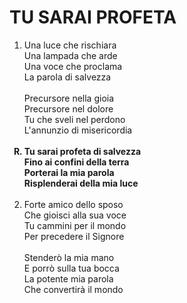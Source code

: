 # TU SARAI PROFETA

<ol>
  <li>Una luce che rischiara<br>
    Una lampada che arde<br>
    Una voce che proclama<br>
    La parola di salvezza<br><br>
    Precursore nella gioia<br>
    Precursore nel dolore<br>
    Tu che sveli nel perdono<br>
    L'annunzio di misericordia</li><br>
  <b><li type="A" value="18">Tu sarai profeta di salvezza<br>
    Fino ai confini della terra<br>
    Porterai la mia parola<br>
    Risplenderai della mia luce</li></b><br>
  <li value="2">Forte amico dello sposo<br>
    Che gioisci alla sua voce<br>
    Tu cammini per il mondo<br>
    Per precedere il Signore<br><br>
    Stenderò la mia mano<br>
    E porrò sulla tua bocca<br>
    La potente mia parola<br>
    Che convertirà il mondo</li>
</ol>
